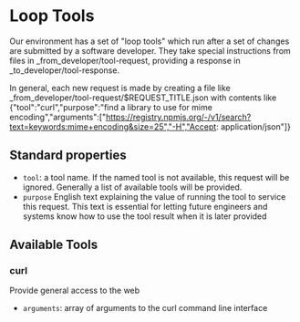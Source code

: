 # Loop Tools

Our environment has a set of "loop tools" which run after a set of changes are submitted by a software developer. They take special instructions from files in _from_developer/tool-request, providing a response in _to_developer/tool-response.

In general, each new request is made by creating a file like _from_developer/tool-request/$REQUEST_TITLE.json with contents like {"tool":"curl","purpose":"find a library to use for mime encoding","arguments":["https://registry.npmjs.org/-/v1/search?text=keywords:mime+encoding&size=25","-H","Accept: application/json"]}

## Standard properties

* `tool`: a tool name. If the named tool is not available, this request will be ignored. Generally a list of available tools will be provided.
* `purpose` English text explaining the value of running the tool to service this request. This text is essential for letting future engineers and systems know how to use the tool result when it is later provided

## Available Tools

### curl

Provide general access to the web

* `arguments`: array of arguments to the curl command line interface

